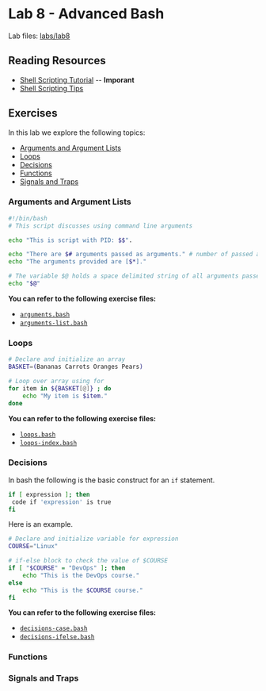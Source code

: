 # Lab 8 - Advanced Bash

Lab files: [labs/lab8](../lab8)

## Reading Resources

* [Shell Scripting Tutorial](https://www.shellscript.sh/) -- **Imporant**
* [Shell Scripting Tips](https://www.shellscript.sh/tips/)

## Exercises

In this lab we explore the following topics:

* [Arguments and Argument Lists](./arguments/)
* [Loops](./loops/)
* [Decisions](./decisions/)
* [Functions](./functions/)
* [Signals and Traps](./traps/)

### Arguments and Argument Lists

```bash
#!/bin/bash
# This script discusses using command line arguments

echo "This is script with PID: $$".

echo "There are $# arguments passed as arguments." # number of passed arguments
echo "The arguments provided are [$*]."

# The variable $@ holds a space delimited string of all arguments passed to the script
echo "$@"
```

**You can refer to the following exercise files:**

* [`arguments.bash`](./arguments.bash)
* [`arguments-list.bash`](./arguments-list.bash)

### Loops

```bash
# Declare and initialize an array
BASKET=(Bananas Carrots Oranges Pears)

# Loop over array using for
for item in ${BASKET[@]} ; do
    echo "My item is $item."
done
```

**You can refer to the following exercise files:**

* [`loops.bash`](./loops.bash)
* [`loops-index.bash`](./loops-index.bash)

### Decisions

In bash the following is the basic construct for an `if` statement.

```bash
if [ expression ]; then
 code if 'expression' is true
fi
```

Here is an example.

```bash
# Declare and initialize variable for expression
COURSE="Linux"

# if-else block to check the value of $COURSE
if [ "$COURSE" = "DevOps" ]; then
    echo "This is the DevOps course."
else
    echo "This is the $COURSE course."
fi
```

**You can refer to the following exercise files:**

* [`decisions-case.bash`](./decisions/decisions-case.bash)
* [`decisions-ifelse.bash`](./decisions/decisions-ifelse.bash)

### Functions




### Signals and Traps